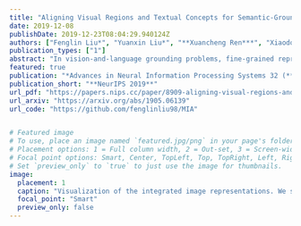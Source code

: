 ```yaml
---
title: "Aligning Visual Regions and Textual Concepts for Semantic-Grounded Image Representations"
date: 2019-12-08
publishDate: 2019-12-23T08:04:29.940124Z
authors: ["Fenglin Liu*", "Yuanxin Liu*", "**Xuancheng Ren***", "Xiaodong He", "Xu Sun"]
publication_types: ["1"]
abstract: "In vision-and-language grounding problems, fine-grained representations of the image are considered to be of paramount importance. Most of the current systems incorporate visual features and textual concepts as a sketch of an image. However, plainly inferred representations are usually undesirable in that they are composed of separate components, the relations of which are elusive. In this work, we aim at representing an image with a set of integrated visual regions and corresponding textual concepts, reflecting certain semantics. To this end, we build the Mutual Iterative Attention (MIA) module, which integrates correlated visual features and textual concepts, respectively, by aligning the two modalities. We evaluate the proposed approach on two representative vision-and-language grounding tasks, i.e., image captioning and visual question answering. In both tasks, the semantic-grounded image representations consistently boost the performance of the baseline models under all metrics across the board. The results demonstrate that our approach is effective and generalizes well to a wide range of models for image-related applications."
featured: true
publication: "*Advances in Neural Information Processing Systems 32 (**NeurIPS 2019**)*"
publication_short: "**NeurIPS 2019**"
url_pdf: "https://papers.nips.cc/paper/8909-aligning-visual-regions-and-textual-concepts-for-semantic-grounded-image-representations"
url_arxiv: "https://arxiv.org/abs/1905.06139"
url_code: "https://github.com/fenglinliu98/MIA"


# Featured image
# To use, place an image named `featured.jpg/png` in your page's folder.
# Placement options: 1 = Full column width, 2 = Out-set, 3 = Screen-width
# Focal point options: Smart, Center, TopLeft, Top, TopRight, Left, Right, BottomLeft, Bottom, BottomRight
# Set `preview_only` to `true` to just use the image for thumbnails.
image:
  placement: 1
  caption: "Visualization of the integrated image representations. We show the representations with different iteration N for two images. We choose three visual features and corresponding textual concepts with clear semantic implication and highlight them with distinct colors. As we see, with N increasing, the alignment becomes more focused and more specific, but the combination of related features are less represented."
  focal_point: "Smart"
  preview_only: false
---
```



